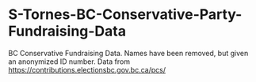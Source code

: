 # S-Tornes-BC-Conservative-Party-Fundraising-Data

BC Conservative Fundraising Data. Names have been removed, but given an anonymized ID number. 
Data from https://contributions.electionsbc.gov.bc.ca/pcs/ 
